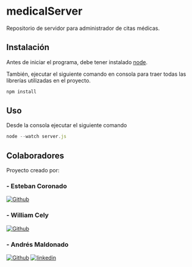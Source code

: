 # medicalServer
Repositorio de servidor para administrador de citas médicas.

## Instalación

Antes de iniciar el programa, debe tener instalado [node](https://nodejs.org/en/download/package-manager).

También, ejecutar el siguiente comando en consola para traer todas las librerías utilizadas en el proyecto.

```javascript
npm install
```

## Uso

Desde la consola ejecutar el siguiente comando

```javascript
node --watch server.js
```

## Colaboradores

Proyecto creado por:

### - Esteban Coronado
[![Github](https://img.shields.io/badge/github-%2324292e.svg?&style=for-the-badge&logo=github&logoColor=white)](https://github.com/Esteban-Coronado)
### - William Cely
[![Github](https://img.shields.io/badge/github-%2324292e.svg?&style=for-the-badge&logo=github&logoColor=white)](https://github.com/WilliamC111)
### - Andrés Maldonado
[![Github](https://img.shields.io/badge/github-%2324292e.svg?&style=for-the-badge&logo=github&logoColor=white)](https://github.com/AndresMaldonado200338)
[![linkedin](https://img.shields.io/badge/linkedin-0A66C2?style=for-the-badge&logo=linkedin&logoColor=white)](https://www.linkedin.com/in/amaldonados/)
